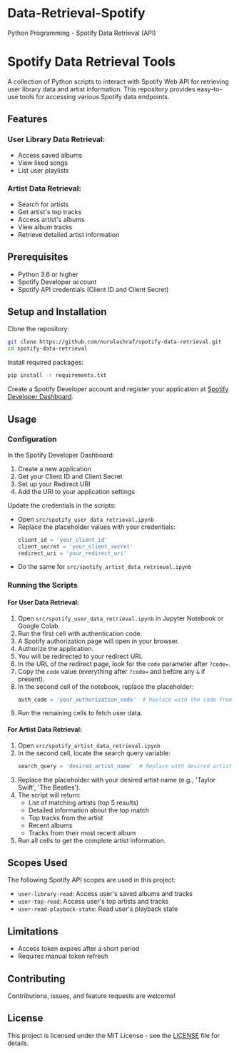 # Data-Retrieval-Spotify
Python Programming - Spotify Data Retrieval (API)

# Spotify Data Retrieval Tools

A collection of Python scripts to interact with Spotify Web API for retrieving user library data and artist information. This repository provides easy-to-use tools for accessing various Spotify data endpoints.

## Features

### User Library Data Retrieval:
- Access saved albums
- View liked songs
- List user playlists

### Artist Data Retrieval:
- Search for artists
- Get artist's top tracks
- Access artist's albums
- View album tracks
- Retrieve detailed artist information

## Prerequisites
- Python 3.6 or higher
- Spotify Developer account
- Spotify API credentials (Client ID and Client Secret)

## Setup and Installation

Clone the repository:
```sh
git clone https://github.com/nurulashraf/spotify-data-retrieval.git
cd spotify-data-retrieval
```

Install required packages:
```sh
pip install -r requirements.txt
```

Create a Spotify Developer account and register your application at [Spotify Developer Dashboard](https://developer.spotify.com/dashboard/).

## Usage

### Configuration
In the Spotify Developer Dashboard:
1. Create a new application
2. Get your Client ID and Client Secret
3. Set up your Redirect URI
4. Add the URI to your application settings

Update the credentials in the scripts:
- Open `src/spotify_user_data_retrieval.ipynb`
- Replace the placeholder values with your credentials:
  ```python
  client_id = 'your_client_id'
  client_secret = 'your_client_secret'
  redirect_uri = 'your_redirect_uri'
  ```
- Do the same for `src/spotify_artist_data_retrieval.ipynb`

### Running the Scripts

#### For User Data Retrieval:
1. Open `src/spotify_user_data_retrieval.ipynb` in Jupyter Notebook or Google Colab.
2. Run the first cell with authentication code.
3. A Spotify authorization page will open in your browser.
4. Authorize the application.
5. You will be redirected to your redirect URI.
6. In the URL of the redirect page, look for the `code` parameter after `?code=`.
7. Copy the `code` value (everything after `?code=` and before any `&` if present).
8. In the second cell of the notebook, replace the placeholder:
   ```python
   auth_code = 'your_authorization_code'  # Replace with the code from the URL
   ```
9. Run the remaining cells to fetch user data.

#### For Artist Data Retrieval:
1. Open `src/spotify_artist_data_retrieval.ipynb`
2. In the second cell, locate the search query variable:
   ```python
   search_query = 'desired_artist_name'  # Replace with desired artist name
   ```
3. Replace the placeholder with your desired artist name (e.g., 'Taylor Swift', 'The Beatles').
4. The script will return:
   - List of matching artists (top 5 results)
   - Detailed information about the top match
   - Top tracks from the artist
   - Recent albums
   - Tracks from their most recent album
5. Run all cells to get the complete artist information.

## Scopes Used
The following Spotify API scopes are used in this project:
- `user-library-read`: Access user's saved albums and tracks
- `user-top-read`: Access user's top artists and tracks
- `user-read-playback-state`: Read user's playback state

## Limitations
- Access token expires after a short period
- Requires manual token refresh

## Contributing
Contributions, issues, and feature requests are welcome!

## License
This project is licensed under the MIT License - see the [LICENSE](LICENSE) file for details.
